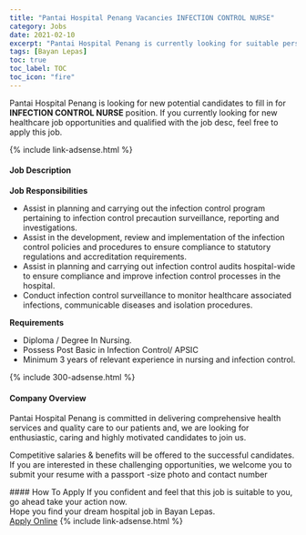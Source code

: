 ```yaml
---
title: "Pantai Hospital Penang Vacancies INFECTION CONTROL NURSE" 
category: Jobs 
date: 2021-02-10 
excerpt: "Pantai Hospital Penang is currently looking for suitable person to fill in the INFECTION CONTROL NURSE which positioned at Bayan Lepas" 
tags: [Bayan Lepas] 
toc: true 
toc_label: TOC 
toc_icon: "fire" 
--- 
```


<p>Pantai Hospital Penang is looking for new potential candidates to fill in for <b>INFECTION CONTROL NURSE</b> position. If you currently looking for new healthcare job opportunities and qualified with the job desc, feel free to apply this job.
</p>{% include link-adsense.html %} 
<div><div><h4>Job Description</h4></div><div><div><span><div><p><strong>Job Responsibilities</strong></p><ul><li>Assist in planning and carrying out the infection control program pertaining to infection control precaution&#160;surveillance, reporting and investigations.</li><li>Assist in the development, review and implementation of the infection control policies and procedures to ensure compliance to statutory regulations and accreditation requirements.</li><li>Assist in planning and carrying out infection control audits hospital-wide to ensure compliance and improve infection control processes in the hospital.</li><li>Conduct infection control surveillance to monitor healthcare associated infections, communicable diseases and isolation procedures.</li></ul><p><strong>Requirements</strong></p><ul><li>Diploma / Degree In Nursing.</li><li>Possess Post Basic in Infection Control/ APSIC</li><li>Minimum 3 years of relevant experience in nursing and infection control.</li></ul></div></span></div></div></div> 
{% include 300-adsense.html %} 
<div><div><h4>Company Overview</h4></div><div><div><span><div><p>Pantai Hospital Penang is committed in delivering comprehensive health services and quality care to our patients and, we are looking for enthusiastic, caring and highly motivated candidates to join us.</p><p>Competitive salaries&#160;&amp; benefits&#160;will be offered to the successful candidates. If you are interested in these challenging opportunities, we welcome you&#160;to submit your resume with a passport -size photo and contact number</p></div></span></div></div></div> 
#### How To Apply 
If you confident and feel that this job is suitable to you, go ahead take your action now. <br/> 
Hope you find your dream hospital job in Bayan Lepas. <br/> 
<a href="https://www.jobstreet.com.my/en/job/infection-control-nurse-4470010?jobId=jobstreet-my-job-4470010" class="btn btn--warning" target="_blank" rel="nofollow noopenner">Apply Online</a> 
{% include link-adsense.html %} 
